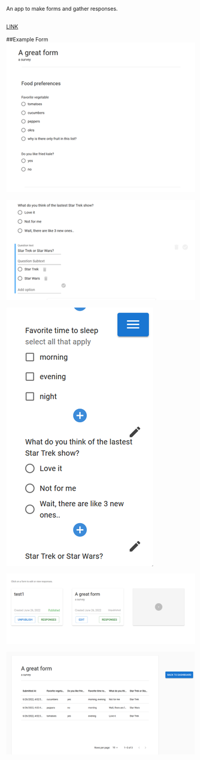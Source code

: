 

An app to make forms and gather responses. <br/><br/>

<a href="https://form-idable.herokuapp.com">LINK</a><br/><br/>
##Example Form
<img src="./assets/Capture1.PNG"/><br/><br/>
<img src="./assets/Capture2.PNG"/><br/><br/>
<img src="./assets/Capture3.PNG"/><br/><br/>
<img src="./assets/Capture4.PNG"/><br/><br/>
<img src="./assets/Capture5.PNG"/><br/><br/>

